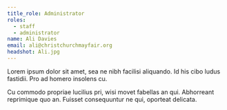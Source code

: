 ```yaml
---
title_role: Administrator
roles:
  - staff
  - administrator
name: Ali Davies
email: ali@christchurchmayfair.org
headshot: Ali.jpg
---
```

Lorem ipsum dolor sit amet, sea ne nibh facilisi aliquando. Id his cibo ludus fastidii. Pro ad homero insolens cu.

Cu commodo propriae lucilius pri, wisi movet fabellas an qui. Abhorreant reprimique quo an. Fuisset consequuntur ne qui, oporteat delicata.

